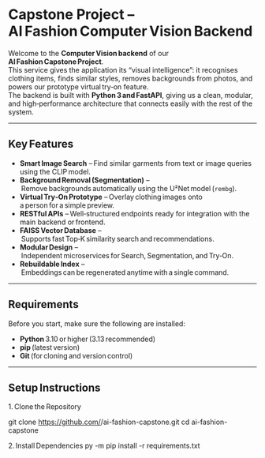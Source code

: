 # Capstone Project – AI Fashion Computer Vision Backend

Welcome to the **Computer Vision backend** of our **AI Fashion Capstone Project**.  
This service gives the application its “visual intelligence”: it recognises clothing items, finds similar styles, removes backgrounds from photos, and powers our prototype virtual try‑on feature.  
The backend is built with **Python 3 and FastAPI**, giving us a clean, modular, and high‑performance architecture that connects easily with the rest of the system.

---

##  Key Features

- **Smart Image Search** – Find similar garments from text or image queries using the CLIP model.  
- **Background Removal (Segmentation)** – Remove backgrounds automatically using the U²Net model (`rembg`).  
- **Virtual Try‑On Prototype** – Overlay clothing images onto a person for a simple preview.  
- **RESTful APIs** – Well‑structured endpoints ready for integration with the main backend or frontend.  
- **FAISS Vector Database** – Supports fast Top‑K similarity search and recommendations.  
- **Modular Design** – Independent microservices for Search, Segmentation, and Try‑On.  
- **Rebuildable Index** – Embeddings can be regenerated anytime with a single command.  

---

##  Requirements

Before you start, make sure the following are installed:

- **Python** 3.10 or higher (3.13 recommended)  
- **pip** (latest version)  
- **Git** (for cloning and version control)  
 
---

##  Setup Instructions

1. Clone the Repository

git clone https://github.com/<YourTeam>/ai-fashion-capstone.git
cd ai-fashion-capstone

2. Install Dependencies
py -m pip install -r requirements.txt
